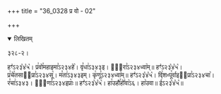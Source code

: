 +++
title = "36_0328 प्र वो - 02"

+++
<details open><summary>लिखितम्</summary>

३२८-२।

हꣳ꣣ऽ२३꣡४꣡५꣡। प्र꣢वो꣯महाइमा꣣ऽ२३४हे꣥। वृ꣣धा꣢ऽ३४३इ। भ꣢᳐रा꣣ऽ२३४ध्वा꣥म्॥ हꣳ꣣ऽ२३꣡४꣡५꣡। प्र꣢चे꣯तसाइ᳐प्रा꣣ऽ२३४सू꣥। म꣣ता꣢ऽ३४३इम्। कृ꣢णू꣣ऽ२३४ध्वा꣥म्॥ हꣳ꣣ऽ२३꣡४꣡५꣡। वि꣢शᳲपू꣯र्वाइᳲ᳐प्रा꣣ऽ२३४चा꣥। र꣣चा꣢ऽ३४३। ष꣢᳐णा꣣ऽ२३४इप्राः꣥॥ हꣳ꣣ऽ२३꣡४꣡५꣡। हा꣯उहौ꣯हो꣤वा꣥ऽ६। हा꣥उवा॥ ई꣣ऽ२३꣡४꣡५꣡॥
</details>